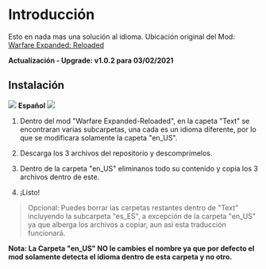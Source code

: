 # Introducción
Esto en nada mas una solución al idioma.
Ubicación original del Mod: [Warfare Expanded: Reloaded](https://steamcommunity.com/sharedfiles/filedetails/?id=2044522714&searchtext=warfare+expand "Warfare Expanded: Reloaded")

**Actualización - Upgrade: v1.0.2 para 03/02/2021**

## Instalación
![](https://img.icons8.com/emoji/24/000000/spain-emoji.png) **Español** ![](https://img.icons8.com/emoji/24/000000/spain-emoji.png)

1. Dentro del mod "Warfare Expanded-Reloaded", en la capeta "Text" se encontraran varias subcarpetas, una cada es un idioma diferente, por lo que se modificara solamente la capeta "en_US".

2. Descarga los 3 archivos del repositorio y descomprimelos.

3.  Dentro de la carpeta "en_US" eliminanos todo su contenido y copia los 3 archivos dentro de este.

4. ¡Listo!

> Opcional: Puedes borrar las carpetas restantes dentro de "Text" incluyendo la subcarpeta "es_ES", a excepción de la carpeta "en_US" ya que alberga los archivos a copiar, aun así esta traducción funcionará.

**Nota: La Carpeta "en_US" NO le cambies el nombre ya que por defecto el mod solamente detecta el idioma dentro de esta carpeta y no otro.**